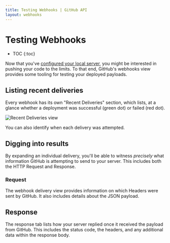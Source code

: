 ```yaml
---
title: Testing Webhooks | GitHub API
layout: webhooks
---
```


# Testing Webhooks

* TOC
{:toc}

Now that you've [configured your local server](/webhooks/configuring/), you might
be interested in pushing your code to the limits. To that end, GitHub's webhooks
view provides some tooling for testing your deployed payloads.


## Listing recent deliveries

Every webhook has its own "Recent Deliveries" section, which lists, at a glance
whether a deployment was successful (green dot) or failed (red dot).

![Recent Deliveries view](/images/webhooks_recent_deliveries.png)

You can also identify when each delivery was attempted.

## Digging into results

By expanding an individual delivery, you'll be able to witness *precisely*
what information GitHub is attempting to send to your server. This includes
both the HTTP Request and Response.

### Request

The webhook delivery view provides information on which Headers were sent by GitHub.
It also includes details about the JSON payload.

## Response

The response tab lists how your server replied once it received the payload from
GitHub. This includes the status code, the headers, and any additional data
within the response body.
